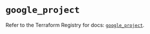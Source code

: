 # `google_project`

Refer to the Terraform Registry for docs: [`google_project`](https://registry.terraform.io/providers/hashicorp/google-beta/6.2.0/docs/resources/google_project).
